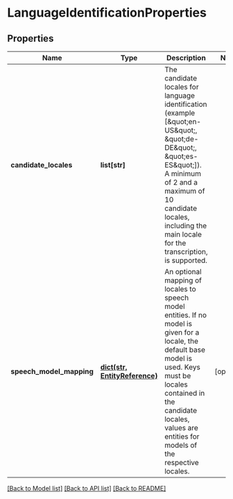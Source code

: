 # LanguageIdentificationProperties

## Properties
Name | Type | Description | Notes
------------ | ------------- | ------------- | -------------
**candidate_locales** | **list[str]** | The candidate locales for language identification (example [\&quot;en-US\&quot;, \&quot;de-DE\&quot;, \&quot;es-ES\&quot;]). A minimum of 2 and a maximum of 10 candidate locales, including the main locale for the transcription, is supported. | 
**speech_model_mapping** | [**dict(str, EntityReference)**](EntityReference.md) | An optional mapping of locales to speech model entities. If no model is given for a locale, the default base model is used.  Keys must be locales contained in the candidate locales, values are entities for models of the respective locales. | [optional] 

[[Back to Model list]](../README.md#documentation-for-models) [[Back to API list]](../README.md#documentation-for-api-endpoints) [[Back to README]](../README.md)


